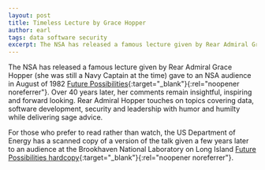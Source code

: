 ```yaml
---
layout: post
title: Timeless Lecture by Grace Hopper
author: earl
tags: data software security
excerpt: The NSA has released a famous lecture given by Rear Admiral Grace Hopper to an NSA audience in August of 1982 titled: Future Possibilities: Data, Hardware, Software and People.
---
```

The NSA has released a famous lecture given by Rear Admiral Grace Hopper (she was still a Navy Captain at the time) gave to an NSA audience in August of 1982 [Future Possibilities](https://www.nsa.gov/helpful-links/nsa-foia/declassification-transparency-initiatives/historical-releases/view/article/3880193/capt-grace-hopper-on-future-possibilities-data-hardware-software-and-people-1982/){:target="_blank"}{:rel="noopener noreferrer"}. Over 40 years later, her comments remain insightful, inspiring and forward looking. Rear Admiral Hopper touches on topics covering data, software development, security and leadership with humor and humilty while delivering sage advice.

For those who prefer to read rather than watch, the US Department of Energy has a scanned copy of a version of the talk given a few years later to an audience at the Brookhaven National Laboratory on Long Island [Future Possibilities hardcopy](https://www.osti.gov/servlets/purl/6566336){:target="_blank"}{:rel="noopener noreferrer"}.